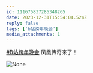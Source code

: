 ```yaml
---
id: 111675837285348265
date: 2023-12-31T15:54:04.524Z
reply: false
tags: ['b站跨年晚会']
media_attachments: 1
---
```


[#B站跨年晚会](https://e5n.cc/tags/B%E7%AB%99%E8%B7%A8%E5%B9%B4%E6%99%9A%E4%BC%9A) 凤凰传奇来了！

![None](https://files.e5n.cc/media_attachments/files/111/675/834/705/947/310/original/0b21e38e25c5a2e1.jpg)
